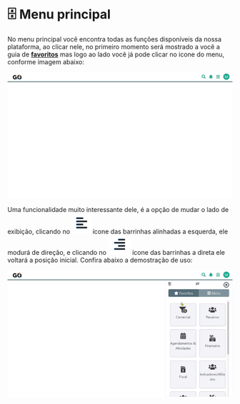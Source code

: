 # 🗄️ Menu principal

No menu principal você encontra todas as funções disponíveis da nossa plataforma, ao clicar nele, no primeiro momento será mostrado a você a guia de **[favoritos](/erp-v2/primeiro_acesso/favoritos.md)** mas logo ao lado você já pode clicar no icone do menu, conforme imagem abaixo:

![](/erp-v2/assets/menu_principal.gif)

Uma funcionalidade muito interessante dele, é a opção de mudar o lado de exibição, clicando no <img src="/erp-v2/assets/icone_menu_lado_esquerdo.png" alt="" data-size="line"> ícone das barrinhas alinhadas a esquerda, ele modurá de direção, e clicando no <img src="/erp-v2/assets/icone_menu_lado_direito.png" alt="" data-size="line"> ícone das barrinhas a direta ele voltará a posição inicial. Confira abaixo a demostração de uso:

![](/erp-v2/assets/menu_principal_mudar_lado.gif)